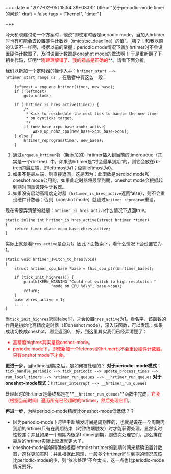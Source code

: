 +++
date = "2017-02-05T15:54:39+08:00"
title = "关于periodic-mode timer的问题"
draft = false
tags = ["kernel", "timer"]

+++

今天和晓建讨论一个方案时，他说“即使定时器是periodic mode，当加入hrtimer时也有可能会去设置硬件计数器（tmict/tsc_deadline）的值”。
咦？！和我以前的认识不一样啊，根据以前的掌握：periodic mode情况下新加hrtimer时不会设置硬件计数器了，及时设置计数器是oneshot mode的做法啊！
于是重新翻了下相关代码，证明**<font color=red>晓建理解错了、我的观点是正确的</font>**。请看下面分析。

我们以新加一个定时器的操作入手：`hrtimer_start --> hrtimer_start_range_ns
`，在后者中有这么一段：
```
	leftmost = enqueue_hrtimer(timer, new_base);
	if (!leftmost)
		goto unlock;

	if (!hrtimer_is_hres_active(timer)) {
		/*
		 * Kick to reschedule the next tick to handle the new timer
		 * on dynticks target.
		 */
		if (new_base->cpu_base->nohz_active)
			wake_up_nohz_cpu(new_base->cpu_base->cpu);
	} else {
		hrtimer_reprogram(timer, new_base);
	}
```
1. 通过`enqueue_hrtimer`将（新添加的）hrtimer插入到当前的timerqueue（其实是一个rb-tree）中。如果该hrtimer是“将会最早到期”的，则它会放在rb-tree的最左端，即leftrmost为1；否则leftmost为0。
2. 如果不是最左端，则直接返回。这是因为：此函数是perdioc mode和oneshot mode公用的，如果此定时器将最早到期，oneshot mode会根据起到期时间重设硬件计数器。
3. 如果没有启动高精度定时器（`hrtimer_is_hres_active`返回false），则不会重设硬件计数器；否则（oneshot mode）就通过`hrtimer_reprogram`重设。

现在需要弄清楚的就是：`hrtimer_is_hres_active`什么情况下返回true。
```
static inline int hrtimer_is_hres_active(struct hrtimer *timer)
{
	return timer->base->cpu_base->hres_active;
}
```
实际上就是看`hres_active`是否为1。因此下面搜索下，看什么情况下会设置它为1。
```
static void hrtimer_switch_to_hres(void)
{
	struct hrtimer_cpu_base *base = this_cpu_ptr(&hrtimer_bases);

	if (tick_init_highres()) {
		printk(KERN_WARNING "Could not switch to high resolution "
				    "mode on CPU %d\n", base->cpu);
		return;
	}
	base->hres_active = 1;
	......
}
```
当`tick_init_highres`返回false时，才会设置`hres_active`为1。看名字，该函数的作用是初始化高精度定时器（即oneshot mode），深入该函数，可以发现：如果成功切换成oneshot，则会返回0。
好，到这里其实我们已经弄清楚了：
<font color=red>
+ 高精度highres其实是指onshot-mode。
+ periodic mode下，即使新加一个leftmost的hrtimer也不会重设硬件计数器。只有onshot mode下才会。
</font>

**更进一步**，当hrtimer到期之后，是如何被处理的？
**对于periodic-mode模式：**`tick_handle_periodic --> tick_periodic --> update_process_times --> run_local_timers --> hrtimer_run_queues --> __hrtimer_run_queues`
**对于oneshot-mode模式：**`hrtimer_interrupt --> __hrtimer_run_queues`

处理超时的hrtimer是最终都是在**`__hrtimer_run_queues`**函数中完成，<font color=red>它会（根据当前时间）遍历所有已经超时的hrtimer，然后处理它们</font>。

**再进一步**，为啥periodic-mode精度比oneshot-mode低低低？？
+ 因为periodic-mode下时钟中断触发时间是周期性的，也就是说在一个周期内到期的hrtimer只有在周期结束（时钟终端触发）时才能获得处理，显然实时性较差；并且如果一个周期内很多hrtimer到期，则依次处理它们，那么排在靠后的hrtimer实际上延迟就更大了。
+ oneshot-mode能够精确的根据leftmost hrtimer的到期时间来精确设置计数器，这样更加实时；并且根据此原理，一般多个hrtimer同时到期的情况应该比periodic-mode的少，则“依次处理”不会太长，这一点也比periodic-mode情况要好。
